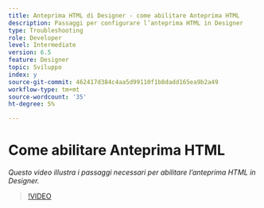 ```yaml
---
title: Anteprima HTML di Designer - come abilitare Anteprima HTML
description: Passaggi per configurare l’anteprima HTML in Designer
type: Troubleshooting
role: Developer
level: Intermediate
version: 6.5
feature: Designer
topic: Sviluppo
index: y
source-git-commit: 462417d384c4aa5d99110f1b8dadd165ea9b2a49
workflow-type: tm+mt
source-wordcount: '35'
ht-degree: 5%

---
```


# Come abilitare Anteprima HTML

*Questo video illustra i passaggi necessari per abilitare l’anteprima HTML in Designer.*

>[!VIDEO](https://video.tv.adobe.com/v/335498?quality=9&learn=on)
